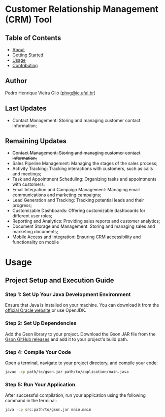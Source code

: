 # Customer Relationship Management (CRM) Tool

## Table of Contents

- [About](#about)
- [Getting Started](#getting_started)
- [Usage](#usage)
- [Contributing](../CONTRIBUTING.md)

## Author
Pedro Henrique Vieira Giló (phvg@ic.ufal.br)

## Last Updates
* Contact Management: Storing and managing customer contact information;

## Remaining Updates

* ~~Contact Management: Storing and managing customer contact information;~~
* Sales Pipeline Management: Managing the stages of the sales process;
* Activity Tracking: Tracking interactions with customers, such as calls and meetings;
* Task and Appointment Scheduling: Organizing tasks and appointments with customers;
* Email Integration and Campaign Management: Managing email communications and marketing campaigns;
* Lead Generation and Tracking: Tracking potential leads and their progress;
* Customizable Dashboards: Offering customizable dashboards for different user roles;
* Reporting and Analytics: Providing sales reports and customer analytics;
* Document Storage and Management: Storing and managing sales and marketing documents;
* Mobile Access and Integration: Ensuring CRM accessibility and functionality on mobile

# Usage

## Project Setup and Execution Guide

### Step 1: Set Up Your Java Development Environment

Ensure that Java is installed on your machine. You can download it from the [official Oracle website](https://www.oracle.com/java/technologies/javase-downloads.html) or use OpenJDK.

### Step 2: Set Up Dependencies

Add the Gson library to your project. Download the Gson JAR file from the [Gson GitHub releases](https://github.com/google/gson/releases) and add it to your project's build path.

### Step 4: Compile Your Code

Open a terminal, navigate to your project directory, and compile your code:

```bash
javac -cp path/to/gson.jar path/to/application/main.java
```
### Step 5: Run Your Application

After successful compilation, run your application using the following command in the terminal:

```bash
java -cp src:path/to/gson.jar main.main
```


